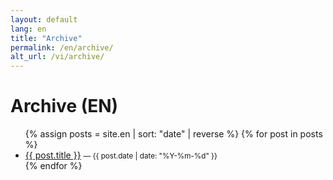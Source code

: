 ```yaml
---
layout: default
lang: en
title: "Archive"
permalink: /en/archive/
alt_url: /vi/archive/
---
```

# Archive (EN)

<ul>
{% assign posts = site.en | sort: "date" | reverse %}
{% for post in posts %}
  <li><a href="{{ post.url | relative_url }}">{{ post.title }}</a>
    <small>— {{ post.date | date: "%Y-%m-%d" }}</small>
  </li>
{% endfor %}
</ul>
